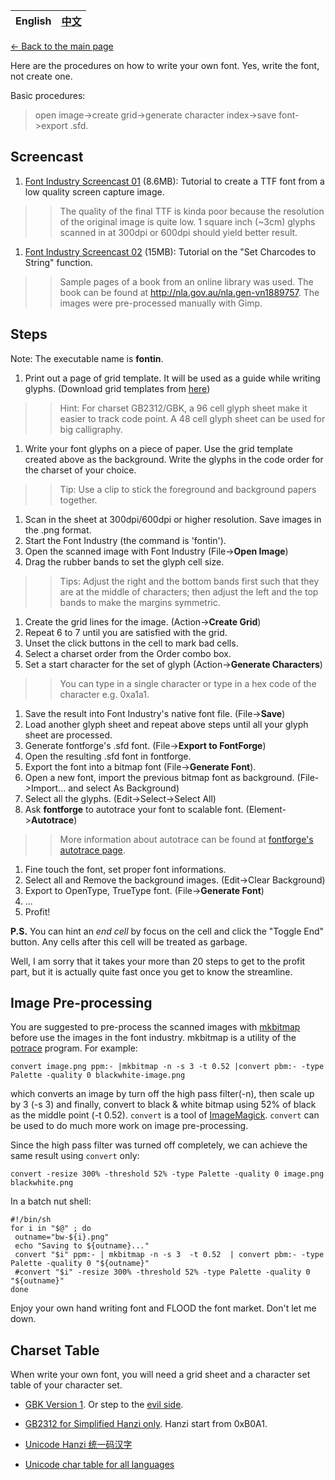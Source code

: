 | English | [中文](UsageZhCN.md) |
|:--------|:-------------------|

[<- Back to the main page](FontIndustry.md)

Here are the procedures on how to write your own font. Yes, write the font, not create one.

Basic procedures:
> open image->create grid->generate character index->save font->export .sfd.
## Screencast ##
  1. [Font Industry Screencast 01](http://fontindustry.googlecode.com/svn/wiki/screenshots/fontindustry-screencast01.avi) (8.6MB): Tutorial to create a TTF font from a low quality screen capture image.
> > The quality of the final TTF is kinda poor because the resolution of the original image is quite low. 1 square inch (~3cm) glyphs scanned in at 300dpi or 600dpi should yield better result.
  1. [Font Industry Screencast 02](http://fontindustry.googlecode.com/svn/wiki/screenshots/fontindustry-screencast02.avi) (15MB): Tutorial on the "Set Charcodes to String" function.
> > Sample pages of a book from an online library was used. The book can be found at http://nla.gov.au/nla.gen-vn1889757. The images were pre-processed manually with Gimp.


## Steps ##
Note: The executable name is **fontin**.
  1. Print out a page of grid template. It will be used as a guide while writing glyphs. (Download grid templates from [here](http://fontindustry.googlecode.com/files/gridTemplates-1.1.tar.bz2))
> > Hint: For charset GB2312/GBK, a 96 cell glyph sheet make it easier to track code point. A 48 cell glyph sheet can be used for big calligraphy.
  1. Write your font glyphs on a piece of paper. Use the grid template created above as the background. Write the glyphs in the code order for the charset of your choice.
> > Tip: Use a clip to stick the foreground and background papers together.
  1. Scan in the sheet at 300dpi/600dpi or higher resolution. Save images in the .png format.
  1. Start the Font Industry (the command is 'fontin').
  1. Open the scanned image with Font Industry (File->**Open Image**)
  1. Drag the rubber bands to set the glyph cell size.
> > Tips: Adjust the right and the bottom bands first such that they are at the middle of characters; then adjust the left and the top bands to make the margins symmetric.
  1. Create the grid lines for the image. (Action->**Create Grid**)
  1. Repeat 6 to 7 until you are satisfied with the grid.
  1. Unset the click buttons in the cell to mark bad cells.
  1. Select a charset order from the Order combo box.
  1. Set a start character for the set of glyph (Action->**Generate Characters**)
> > You can type in a single character or type in a hex code of the character e.g. 0xa1a1.
  1. Save the result into Font Industry's native font file. (File->**Save**)
  1. Load another glyph sheet and repeat above steps until all your glyph sheet are processed.
  1. Generate fontforge's .sfd font. (File->**Export to FontForge**)
  1. Open the resulting .sfd font in fontforge.
  1. Export the font into a bitmap font (File->**Generate Font**).
  1. Open a new font, import the previous bitmap font as background. (File->Import... and select As Background)
  1. Select all the glyphs. (Edit->Select->Select All)
  1. Ask **fontforge** to autotrace your font to scalable font. (Element->**Autotrace**)
> > More information about autotrace can be found at [fontforge's autotrace page](http://fontforge.sourceforge.net/autotrace.html).
  1. Fine touch the font, set proper font informations.
  1. Select all and Remove the background images. (Edit->Clear Background)
  1. Export to OpenType, TrueType font. (File->**Generate Font**)
  1. ...
  1. Profit!


**P.S.** You can hint an _end cell_ by focus on the cell and click the "Toggle End" button. Any cells after this cell will be treated as garbage.

Well, I am sorry that it takes your more than 20 steps to get to the profit part, but it is actually quite fast once you get to know the streamline.

## Image Pre-processing ##
You are suggested to pre-process the scanned images with [mkbitmap](http://potrace.sourceforge.net/mkbitmap.html) before use the images in the font industry. mkbitmap is a utility of the [potrace](http://potrace.sourceforge.net) program. For example:
```
convert image.png ppm:- |mkbitmap -n -s 3 -t 0.52 |convert pbm:- -type Palette -quality 0 blackwhite-image.png
```
which converts an image by turn off the high pass filter(-n), then scale up by 3 (-s 3) and finally, convert to black & white bitmap using 52% of black as the middle point (-t 0.52). `convert` is a tool of [ImageMagick](http://www.imagemagick.org/index.php). `convert` can be used to do much more work on image pre-processing.

Since the high pass filter was turned off completely, we can achieve the same result using `convert` only:
```
convert -resize 300% -threshold 52% -type Palette -quality 0 image.png blackwhite.png
```

In a batch nut shell:
```
#!/bin/sh
for i in "$@" ; do
 outname="bw-${i}.png"
 echo "Saving to ${outname}..."
 convert "$i" ppm:- | mkbitmap -n -s 3  -t 0.52  | convert pbm:- -type Palette -quality 0 "${outname}"
 #convert "$i" -resize 300% -threshold 52% -type Palette -quality 0 "${outname}"
done
```

Enjoy your own hand writing font and FLOOD the font market. Don't let me down.

## Charset Table ##
When write your own font, you will need a grid sheet and a character set table of your character set.
  * [GBK Version 1](http://fontindustry.googlecode.com/svn/wiki/charcharts/GBK1.txt). Or step to the [evil side](http://www.microsoft.com/globaldev/reference/dbcs/936.mspx).
  * [GB2312 for Simplified Hanzi only](http://fontindustry.googlecode.com/svn/wiki/charcharts/GB2312.txt). Hanzi start from 0xB0A1.

  * [Unicode Hanzi 统一码汉字](http://www.unicode.org/versions/Unicode5.0.0/cjkcharts.html)
  * [Unicode char table for all languages](http://www.unicode.org/charts/)
